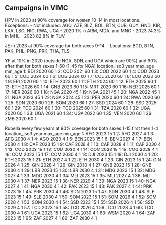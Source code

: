 ## Campaigns in VIMC
HPV in 2023 at 90% coverage for women 10-14 in most locations. Exceptions:
    - Not included: AGO, AZE, BLZ, BOL, BTN, CUB, GUY, HND, KIR, LKA, LSO, NIC, RWA, UGA
    - 2020 1% in ARM, MDA, and MNG
    - 2023 74.3% in MHL
    - 2023 82.8% in TUV

JE in 2023 at 90% coverage for both sexes 9-14.
    - Locations: BGD, BTN, PAK, PHL, PNG, PRK, THA, TLS

YF at 10% in 2020 (outside NGA, SDN, and UGA which are 90%) and 90% after that for both sexes 1-60 (1-45 for NGA)
    location_iso3 year max_age min_age
 1:           BDI 2020      60       1
 2:           COD 2021      60       1
 3:           COD 2022      60       1
 4:           COD 2023      60       1
 5:           COD 2024      60       1
 6:           COG 2024      60       1
 7:           COL 2020      60       1
 8:           ECU 2020      60       1
 9:           ERI 2020      60       1
10:           ETH 2023      60       1
11:           ETH 2024      60       1
12:           ETH 2025      60       1
13:           ETH 2026      60       1
14:           GNB 2023      60       1
15:           MRT 2020      60       1
16:           NER 2025      60       1
17:           NER 2026      60       1
18:           NGA 2020      45       1
19:           NGA 2021      45       1
20:           NGA 2022      45       1
21:           NGA 2023      45       1
22:           NGA 2024      45       1
23:           PER 2020      60       1
24:           RWA 2020      60       1
25:           SDN 2020      60       1
26:           SOM 2020      60       1
27:           SSD 2024      60       1
28:           SSD 2025      60       1
29:           TCD 2024      60       1
30:           TCD 2025      60       1
31:           TZA 2020      60       1
32:           UGA 2020      60       1
33:           UGA 2021      60       1
34:           UGA 2022      60       1
35:           VEN 2020      60       1
36:           ZMB 2020      60       1

Rubella every few years at 90% coverage for both sexes 1-15 first then 1-4
    location_iso3 year max_age min_age
 1:           AFG 2023      15       1
 2:           AFG 2027       4       1
 3:           AFG 2030       4       1
 4:           AGO 2020       4       1
 5:           BEN 2023      15       1
 6:           BEN 2027       4       1
 7:           BEN 2030       4       1
 8:           CAF 2023      15       1
 9:           CAF 2026       4       1
10:           CAF 2028       4       1
11:           CAF 2030       4       1
12:           COD 2023      15       1
13:           COD 2030       4       1
14:           COG 2023      15       1
15:           COG 2028       4       1
16:           COM 2023      15       1
17:           COM 2030       4       1
18:           DJI 2023      15       1
19:           DJI 2030       4       1
20:           ETH 2023      15       1
21:           ETH 2027       4       1
22:           ETH 2030       4       1
23:           GIN 2023      15       1
24:           GIN 2026       4       1
25:           GIN 2028       4       1
26:           GIN 2030       4       1
27:           GNB 2023      15       1
28:           GNB 2030       4       1
29:           LBR 2023      15       1
30:           LBR 2030       4       1
31:           MDG 2023      15       1
32:           MDG 2027       4       1
33:           MDG 2030       4       1
34:           MLI 2023      15       1
35:           MLI 2027       4       1
36:           MLI 2030       4       1
37:           NER 2023      15       1
38:           NER 2029       4       1
39:           NGA 2023      15       1
40:           NGA 2027       4       1
41:           NGA 2030       4       1
42:           PAK 2023      15       1
43:           PAK 2027       4       1
44:           PRK 2023      15       1
45:           PRK 2030       4       1
46:           SDN 2023      15       1
47:           SDN 2030       4       1
48:           SLE 2023      15       1
49:           SLE 2030       4       1
50:           SOM 2023      15       1
51:           SOM 2026       4       1
52:           SOM 2028       4       1
53:           SOM 2030       4       1
54:           SSD 2023      15       1
55:           SSD 2026       4       1
56:           SSD 2029       4       1
57:           TCD 2023      15       1
58:           TCD 2026       4       1
59:           TCD 2028       4       1
60:           TCD 2030       4       1
61:           UGA 2023      15       1
62:           UGA 2030       4       1
63:           WSM 2020       4       1
64:           ZAF 2023      15       1
65:           ZAF 2027       4       1
66:           ZAF 2030       4       1